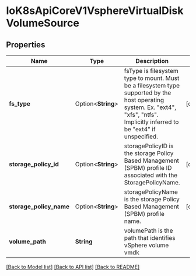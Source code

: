 # IoK8sApiCoreV1VsphereVirtualDiskVolumeSource

## Properties

Name | Type | Description | Notes
------------ | ------------- | ------------- | -------------
**fs_type** | Option<**String**> | fsType is filesystem type to mount. Must be a filesystem type supported by the host operating system. Ex. \"ext4\", \"xfs\", \"ntfs\". Implicitly inferred to be \"ext4\" if unspecified. | [optional]
**storage_policy_id** | Option<**String**> | storagePolicyID is the storage Policy Based Management (SPBM) profile ID associated with the StoragePolicyName. | [optional]
**storage_policy_name** | Option<**String**> | storagePolicyName is the storage Policy Based Management (SPBM) profile name. | [optional]
**volume_path** | **String** | volumePath is the path that identifies vSphere volume vmdk | 

[[Back to Model list]](../README.md#documentation-for-models) [[Back to API list]](../README.md#documentation-for-api-endpoints) [[Back to README]](../README.md)


